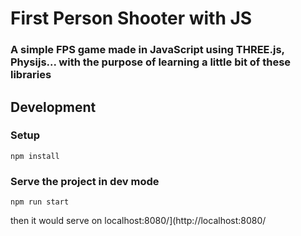 # First Person Shooter with JS

### A simple FPS game made in JavaScript using THREE.js, Physijs... with the purpose of learning a little bit of these libraries

## Development

### Setup

```shell
npm install
```

### Serve the project in dev mode

```shell
npm run start
```

then it would serve on localhost:8080/](http://localhost:8080/